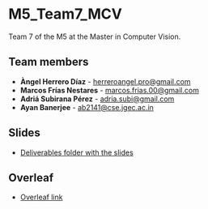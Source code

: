 # M5_Team7_MCV
Team 7 of the M5 at the Master in Computer Vision.

## Team members
- **Àngel Herrero Díaz** - herreroangel.pro@gmail.com
- **Marcos Frías Nestares** - marcos.frias.00@gmail.com
- **Adriá Subirana Pérez** - adria.subi@gmail.com
- **Ayan Banerjee** - ab2141@cse.jgec.ac.in

## Slides
- [Deliverables folder with the slides](https://drive.google.com/drive/folders/1u2li3fMPq72JS9kjdGnuZzbt4MwzZuf5?usp=sharing)

## Overleaf
- [Overleaf link](???)
